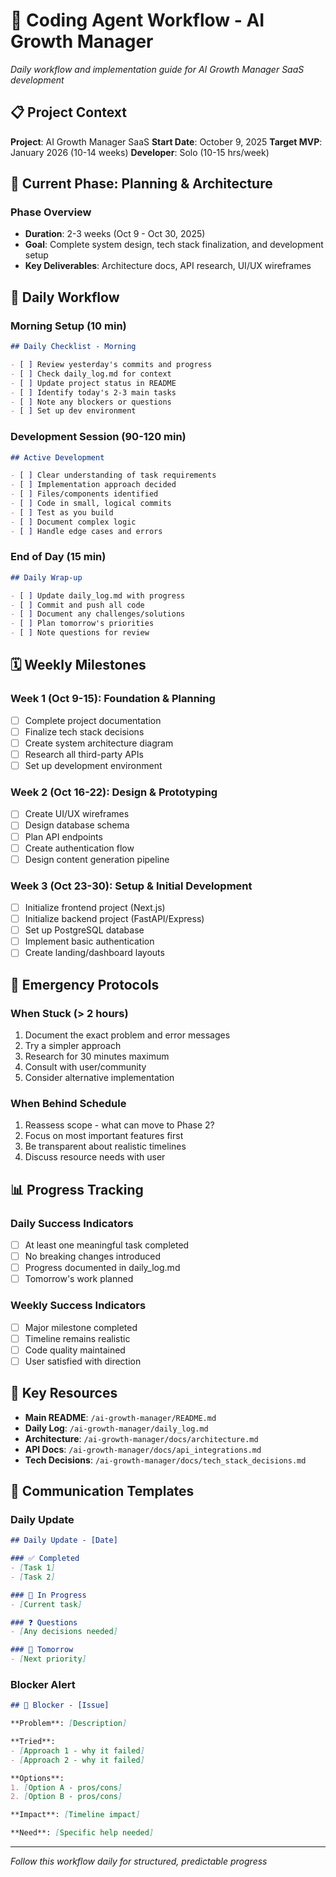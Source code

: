 # 🤖 Coding Agent Workflow - AI Growth Manager

*Daily workflow and implementation guide for AI Growth Manager SaaS development*

## 📋 Project Context

**Project**: AI Growth Manager SaaS
**Start Date**: October 9, 2025
**Target MVP**: January 2026 (10-14 weeks)
**Developer**: Solo (10-15 hrs/week)

## 🎯 Current Phase: Planning & Architecture

### Phase Overview
- **Duration**: 2-3 weeks (Oct 9 - Oct 30, 2025)
- **Goal**: Complete system design, tech stack finalization, and development setup
- **Key Deliverables**: Architecture docs, API research, UI/UX wireframes

## 📅 Daily Workflow

### Morning Setup (10 min)
```markdown
## Daily Checklist - Morning

- [ ] Review yesterday's commits and progress
- [ ] Check daily_log.md for context
- [ ] Update project status in README
- [ ] Identify today's 2-3 main tasks
- [ ] Note any blockers or questions
- [ ] Set up dev environment
```

### Development Session (90-120 min)
```markdown
## Active Development

- [ ] Clear understanding of task requirements
- [ ] Implementation approach decided
- [ ] Files/components identified
- [ ] Code in small, logical commits
- [ ] Test as you build
- [ ] Document complex logic
- [ ] Handle edge cases and errors
```

### End of Day (15 min)
```markdown
## Daily Wrap-up

- [ ] Update daily_log.md with progress
- [ ] Commit and push all code
- [ ] Document any challenges/solutions
- [ ] Plan tomorrow's priorities
- [ ] Note questions for review
```

## 🗓️ Weekly Milestones

### Week 1 (Oct 9-15): Foundation & Planning
- [ ] Complete project documentation
- [ ] Finalize tech stack decisions
- [ ] Create system architecture diagram
- [ ] Research all third-party APIs
- [ ] Set up development environment

### Week 2 (Oct 16-22): Design & Prototyping
- [ ] Create UI/UX wireframes
- [ ] Design database schema
- [ ] Plan API endpoints
- [ ] Create authentication flow
- [ ] Design content generation pipeline

### Week 3 (Oct 23-30): Setup & Initial Development
- [ ] Initialize frontend project (Next.js)
- [ ] Initialize backend project (FastAPI/Express)
- [ ] Set up PostgreSQL database
- [ ] Implement basic authentication
- [ ] Create landing/dashboard layouts

## 🚨 Emergency Protocols

### When Stuck (> 2 hours)
1. Document the exact problem and error messages
2. Try a simpler approach
3. Research for 30 minutes maximum
4. Consult with user/community
5. Consider alternative implementation

### When Behind Schedule
1. Reassess scope - what can move to Phase 2?
2. Focus on most important features first
3. Be transparent about realistic timelines
4. Discuss resource needs with user

## 📊 Progress Tracking

### Daily Success Indicators
- [ ] At least one meaningful task completed
- [ ] No breaking changes introduced
- [ ] Progress documented in daily_log.md
- [ ] Tomorrow's work planned

### Weekly Success Indicators
- [ ] Major milestone completed
- [ ] Timeline remains realistic
- [ ] Code quality maintained
- [ ] User satisfied with direction

## 🔗 Key Resources

- **Main README**: `/ai-growth-manager/README.md`
- **Daily Log**: `/ai-growth-manager/daily_log.md`
- **Architecture**: `/ai-growth-manager/docs/architecture.md`
- **API Docs**: `/ai-growth-manager/docs/api_integrations.md`
- **Tech Decisions**: `/ai-growth-manager/docs/tech_stack_decisions.md`

## 💬 Communication Templates

### Daily Update
```markdown
## Daily Update - [Date]

### ✅ Completed
- [Task 1]
- [Task 2]

### 🔄 In Progress
- [Current task]

### ❓ Questions
- [Any decisions needed]

### 📅 Tomorrow
- [Next priority]
```

### Blocker Alert
```markdown
## 🚨 Blocker - [Issue]

**Problem**: [Description]

**Tried**: 
- [Approach 1 - why it failed]
- [Approach 2 - why it failed]

**Options**:
1. [Option A - pros/cons]
2. [Option B - pros/cons]

**Impact**: [Timeline impact]

**Need**: [Specific help needed]
```

---

*Follow this workflow daily for structured, predictable progress*
